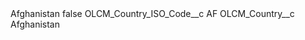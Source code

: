 <?xml version="1.0" encoding="UTF-8"?>
<CustomMetadata xmlns="http://soap.sforce.com/2006/04/metadata" xmlns:xsi="http://www.w3.org/2001/XMLSchema-instance" xmlns:xsd="http://www.w3.org/2001/XMLSchema">
    <label>Afghanistan</label>
    <protected>false</protected>
    <values>
        <field>OLCM_Country_ISO_Code__c</field>
        <value xsi:type="xsd:string">AF</value>
    </values>
    <values>
        <field>OLCM_Country__c</field>
        <value xsi:type="xsd:string">Afghanistan</value>
    </values>
</CustomMetadata>
